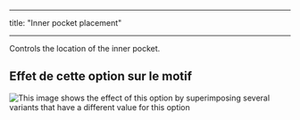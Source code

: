 - - -
title: "Inner pocket placement"
- - -

Controls the location of the inner pocket.

## Effet de cette option sur le motif

![This image shows the effect of this option by superimposing several variants that have a different value for this option](carlton_innerpocketplacement_sample.svg "Effect of this option on the pattern")
